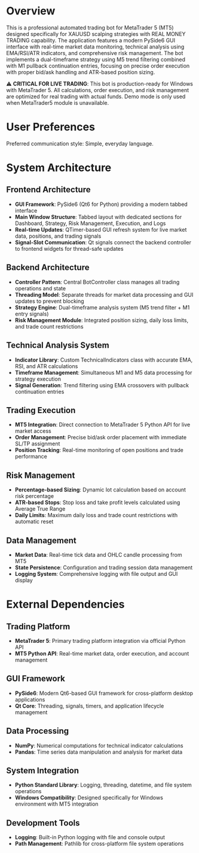 # Overview

This is a professional automated trading bot for MetaTrader 5 (MT5) designed specifically for XAUUSD scalping strategies with REAL MONEY TRADING capability. The application features a modern PySide6 GUI interface with real-time market data monitoring, technical analysis using EMA/RSI/ATR indicators, and comprehensive risk management. The bot implements a dual-timeframe strategy using M5 trend filtering combined with M1 pullback continuation entries, focusing on precise order execution with proper bid/ask handling and ATR-based position sizing.

⚠️ **CRITICAL FOR LIVE TRADING**: This bot is production-ready for Windows with MetaTrader 5. All calculations, order execution, and risk management are optimized for real trading with actual funds. Demo mode is only used when MetaTrader5 module is unavailable.

# User Preferences

Preferred communication style: Simple, everyday language.

# System Architecture

## Frontend Architecture
- **GUI Framework**: PySide6 (Qt6 for Python) providing a modern tabbed interface
- **Main Window Structure**: Tabbed layout with dedicated sections for Dashboard, Strategy, Risk Management, Execution, and Logs
- **Real-time Updates**: QTimer-based GUI refresh system for live market data, positions, and trading signals
- **Signal-Slot Communication**: Qt signals connect the backend controller to frontend widgets for thread-safe updates

## Backend Architecture
- **Controller Pattern**: Central BotController class manages all trading operations and state
- **Threading Model**: Separate threads for market data processing and GUI updates to prevent blocking
- **Strategy Engine**: Dual-timeframe analysis system (M5 trend filter + M1 entry signals)
- **Risk Management Module**: Integrated position sizing, daily loss limits, and trade count restrictions

## Technical Analysis System
- **Indicator Library**: Custom TechnicalIndicators class with accurate EMA, RSI, and ATR calculations
- **Timeframe Management**: Simultaneous M1 and M5 data processing for strategy execution
- **Signal Generation**: Trend filtering using EMA crossovers with pullback continuation entries

## Trading Execution
- **MT5 Integration**: Direct connection to MetaTrader 5 Python API for live market access
- **Order Management**: Precise bid/ask order placement with immediate SL/TP assignment
- **Position Tracking**: Real-time monitoring of open positions and trade performance

## Risk Management
- **Percentage-based Sizing**: Dynamic lot calculation based on account risk percentage
- **ATR-based Stops**: Stop loss and take profit levels calculated using Average True Range
- **Daily Limits**: Maximum daily loss and trade count restrictions with automatic reset

## Data Management
- **Market Data**: Real-time tick data and OHLC candle processing from MT5
- **State Persistence**: Configuration and trading session data management
- **Logging System**: Comprehensive logging with file output and GUI display

# External Dependencies

## Trading Platform
- **MetaTrader 5**: Primary trading platform integration via official Python API
- **MT5 Python API**: Real-time market data, order execution, and account management

## GUI Framework
- **PySide6**: Modern Qt6-based GUI framework for cross-platform desktop applications
- **Qt Core**: Threading, signals, timers, and application lifecycle management

## Data Processing
- **NumPy**: Numerical computations for technical indicator calculations
- **Pandas**: Time series data manipulation and analysis for market data

## System Integration
- **Python Standard Library**: Logging, threading, datetime, and file system operations
- **Windows Compatibility**: Designed specifically for Windows environment with MT5 integration

## Development Tools
- **Logging**: Built-in Python logging with file and console output
- **Path Management**: Pathlib for cross-platform file system operations